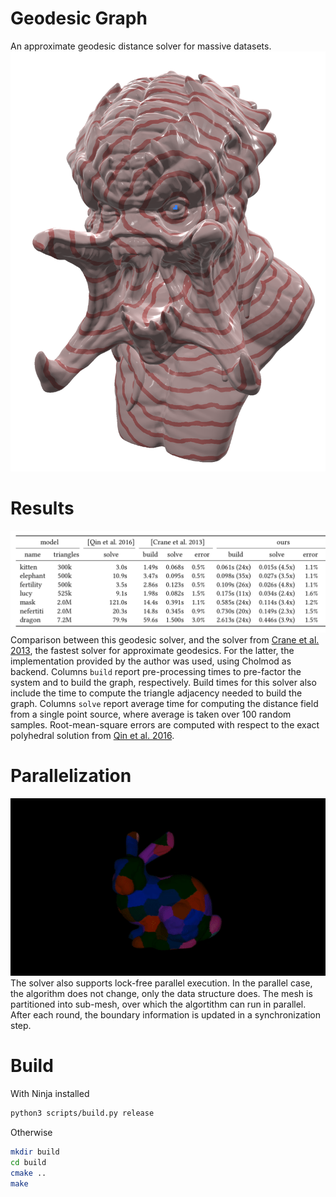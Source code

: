 # Geodesic Graph
An approximate geodesic distance solver for massive datasets.
![](data/screenshot.png)


# Results
![](data/results.png)
Comparison between this geodesic solver, and the solver from [Crane et al. 2013](https://arxiv.org/abs/1204.6216), the fastest solver for approximate geodesics. For the latter, the implementation provided by the author was used, using Cholmod as backend. Columns `build` report pre-processing times to pre-factor the system and to build the graph, respectively. Build times for this solver also include the time to compute the triangle adjacency needed to build the graph. Columns `solve` report average time for computing the distance field from a single point source, where average is taken over 100 random samples. Root-mean-square errors are computed with respect to the exact polyhedral solution from [Qin et al. 2016](https://dl.acm.org/doi/10.1145/2897824.2925930).

# Parallelization
![](data/parallel-geodesic.gif)
The solver also supports lock-free parallel execution. In the parallel case, the algorithm does not change, only the data structure does. The mesh is partitioned into sub-mesh, over which the algortithm can run in parallel. After each round, the boundary information is updated in a synchronization step.


# Build
With Ninja installed
```bash
python3 scripts/build.py release
```
Otherwise
```bash
mkdir build
cd build
cmake ..
make
```
